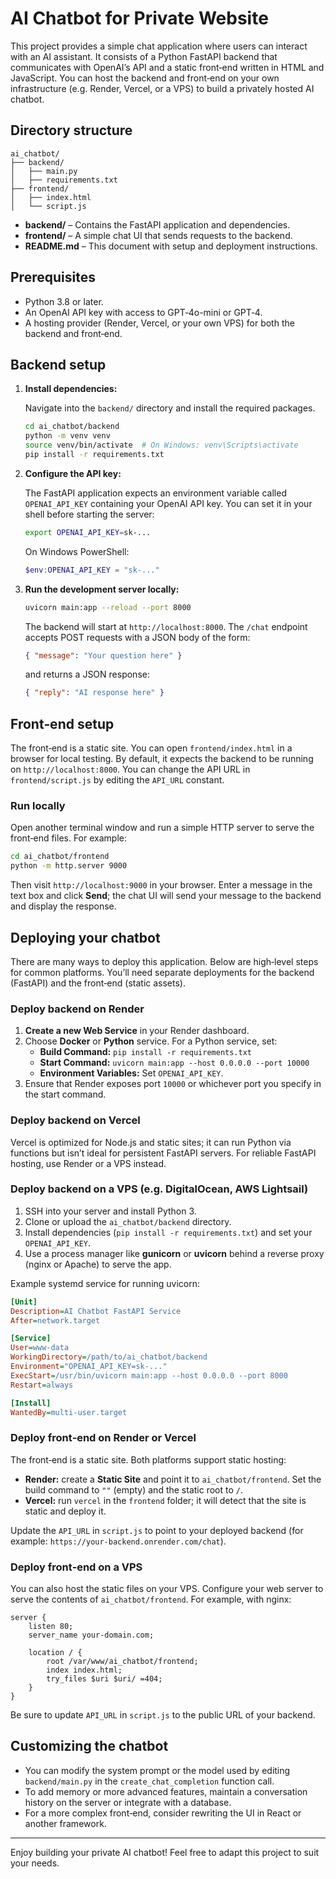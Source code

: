 # AI Chatbot for Private Website

This project provides a simple chat application where users can interact with an AI assistant. It consists of a Python FastAPI backend that communicates with OpenAI’s API and a static front‑end written in HTML and JavaScript. You can host the backend and front‑end on your own infrastructure (e.g. Render, Vercel, or a VPS) to build a privately hosted AI chatbot.

## Directory structure

```
ai_chatbot/
├── backend/
│   ├── main.py
│   ├── requirements.txt
├── frontend/
│   ├── index.html
│   └── script.js
```

- **backend/** – Contains the FastAPI application and dependencies.
- **frontend/** – A simple chat UI that sends requests to the backend.
- **README.md** – This document with setup and deployment instructions.

## Prerequisites

- Python 3.8 or later.
- An OpenAI API key with access to GPT‑4o-mini or GPT‑4.
- A hosting provider (Render, Vercel, or your own VPS) for both the backend and front‑end.

## Backend setup

1. **Install dependencies:**

   Navigate into the `backend/` directory and install the required packages.

   ```bash
   cd ai_chatbot/backend
   python -m venv venv
   source venv/bin/activate  # On Windows: venv\Scripts\activate
   pip install -r requirements.txt
   ```

2. **Configure the API key:**

   The FastAPI application expects an environment variable called `OPENAI_API_KEY` containing your OpenAI API key. You can set it in your shell before starting the server:

   ```bash
   export OPENAI_API_KEY=sk-...
   ```

   On Windows PowerShell:

   ```powershell
   $env:OPENAI_API_KEY = "sk-..."
   ```

3. **Run the development server locally:**

   ```bash
   uvicorn main:app --reload --port 8000
   ```

   The backend will start at `http://localhost:8000`. The `/chat` endpoint accepts POST requests with a JSON body of the form:

   ```json
   { "message": "Your question here" }
   ```

   and returns a JSON response:

   ```json
   { "reply": "AI response here" }
   ```

## Front‑end setup

The front‑end is a static site. You can open `frontend/index.html` in a browser for local testing. By default, it expects the backend to be running on `http://localhost:8000`. You can change the API URL in `frontend/script.js` by editing the `API_URL` constant.

### Run locally

Open another terminal window and run a simple HTTP server to serve the front‑end files. For example:

```bash
cd ai_chatbot/frontend
python -m http.server 9000
```

Then visit `http://localhost:9000` in your browser. Enter a message in the text box and click **Send**; the chat UI will send your message to the backend and display the response.

## Deploying your chatbot

There are many ways to deploy this application. Below are high‑level steps for common platforms. You’ll need separate deployments for the backend (FastAPI) and the front‑end (static assets).

### Deploy backend on Render

1. **Create a new Web Service** in your Render dashboard.
2. Choose **Docker** or **Python** service. For a Python service, set:
   - **Build Command:** `pip install -r requirements.txt`
   - **Start Command:** `uvicorn main:app --host 0.0.0.0 --port 10000`
   - **Environment Variables:** Set `OPENAI_API_KEY`.
3. Ensure that Render exposes port `10000` or whichever port you specify in the start command.

### Deploy backend on Vercel

Vercel is optimized for Node.js and static sites; it can run Python via functions but isn’t ideal for persistent FastAPI servers. For reliable FastAPI hosting, use Render or a VPS instead.

### Deploy backend on a VPS (e.g. DigitalOcean, AWS Lightsail)

1. SSH into your server and install Python 3.
2. Clone or upload the `ai_chatbot/backend` directory.
3. Install dependencies (`pip install -r requirements.txt`) and set your `OPENAI_API_KEY`.
4. Use a process manager like **gunicorn** or **uvicorn** behind a reverse proxy (nginx or Apache) to serve the app.

Example systemd service for running uvicorn:

```ini
[Unit]
Description=AI Chatbot FastAPI Service
After=network.target

[Service]
User=www-data
WorkingDirectory=/path/to/ai_chatbot/backend
Environment="OPENAI_API_KEY=sk-..."
ExecStart=/usr/bin/uvicorn main:app --host 0.0.0.0 --port 8000
Restart=always

[Install]
WantedBy=multi-user.target
```

### Deploy front‑end on Render or Vercel

The front‑end is a static site. Both platforms support static hosting:

- **Render:** create a **Static Site** and point it to `ai_chatbot/frontend`. Set the build command to `""` (empty) and the static root to `/`.
- **Vercel:** run `vercel` in the `frontend` folder; it will detect that the site is static and deploy it.

Update the `API_URL` in `script.js` to point to your deployed backend (for example: `https://your-backend.onrender.com/chat`).

### Deploy front‑end on a VPS

You can also host the static files on your VPS. Configure your web server to serve the contents of `ai_chatbot/frontend`. For example, with nginx:

```nginx
server {
    listen 80;
    server_name your-domain.com;

    location / {
        root /var/www/ai_chatbot/frontend;
        index index.html;
        try_files $uri $uri/ =404;
    }
}
```

Be sure to update `API_URL` in `script.js` to the public URL of your backend.

## Customizing the chatbot

- You can modify the system prompt or the model used by editing `backend/main.py` in the `create_chat_completion` function call.
- To add memory or more advanced features, maintain a conversation history on the server or integrate with a database.
- For a more complex front‑end, consider rewriting the UI in React or another framework.

---

Enjoy building your private AI chatbot! Feel free to adapt this project to suit your needs.
